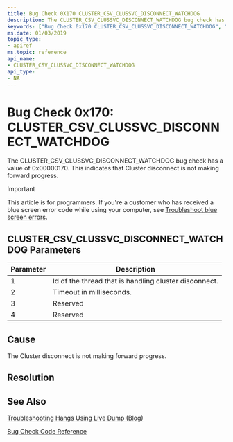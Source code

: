 ```yaml
---
title: Bug Check 0X170 CLUSTER_CSV_CLUSSVC_DISCONNECT_WATCHDOG
description: The CLUSTER_CSV_CLUSSVC_DISCONNECT_WATCHDOG bug check has a value of 0x00000170. This indicates that the Cluster disconnect is not making forward progress.
keywords: ["Bug Check 0x170 CLUSTER_CSV_CLUSSVC_DISCONNECT_WATCHDOG", "CLUSTER_CSV_CLUSSVC_DISCONNECT_WATCHDOG"]
ms.date: 01/03/2019
topic_type:
- apiref
ms.topic: reference
api_name:
- CLUSTER_CSV_CLUSSVC_DISCONNECT_WATCHDOG
api_type:
- NA
---
```


# Bug Check 0x170: CLUSTER\_CSV\_CLUSSVC\_DISCONNECT\_WATCHDOG

The CLUSTER\_CSV\_CLUSSVC\_DISCONNECT\_WATCHDOG bug check has a value of 0x00000170. This indicates that Cluster disconnect is not making forward progress.

> [!IMPORTANT]
> This article is for programmers. If you're a customer who has received a blue screen error code while using your computer, see [Troubleshoot blue screen errors](https://www.windows.com/stopcode).



## CLUSTER\_CSV\_CLUSSVC\_DISCONNECT\_WATCHDOG Parameters

|Parameter|Description|
|--- |--- |
|1| Id of the thread that is handling cluster disconnect.|
|2| Timeout in milliseconds. |
|3| Reserved |
|4| Reserved |

## Cause

The Cluster disconnect is not making forward progress.


## Resolution
 

## See Also

[Troubleshooting Hangs Using Live Dump (Blog)](https://techcommunity.microsoft.com/t5/Failover-Clustering/bg-p/FailoverClustering)

[Bug Check Code Reference](bug-check-code-reference2.md)




